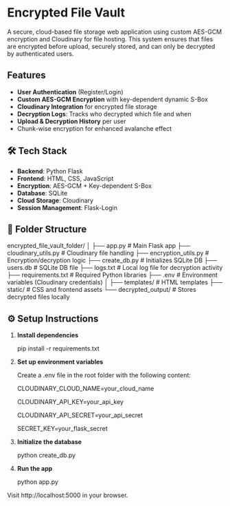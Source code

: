 # Encrypted File Vault

A secure, cloud-based file storage web application using custom AES-GCM encryption and Cloudinary for file hosting. This system ensures that files are encrypted before upload, securely stored, and can only be decrypted by authenticated users.

## Features

-  **User Authentication** (Register/Login)
-  **Custom AES-GCM Encryption** with key-dependent dynamic S-Box
-  **Cloudinary Integration** for encrypted file storage
-  **Decryption Logs**: Tracks who decrypted which file and when
-  **Upload & Decryption History** per user
-  Chunk-wise encryption for enhanced avalanche effect

## 🛠️ Tech Stack

- **Backend**: Python Flask  
- **Frontend**: HTML, CSS, JavaScript 
- **Encryption**: AES-GCM + Key-dependent S-Box  
- **Database**: SQLite  
- **Cloud Storage**: Cloudinary  
- **Session Management**: Flask-Login  

## 📁 Folder Structure
encrypted_file_vault_folder/
│
├── app.py # Main Flask app
├── cloudinary_utils.py # Cloudinary file handling
├── encryption_utils.py # Encryption/decryption logic
├── create_db.py # Initializes SQLite DB
├── users.db # SQLite DB file
├── logs.txt # Local log file for decryption activity
├── requirements.txt # Required Python libraries
├── .env # Environment variables (Cloudinary credentials)
│
├── templates/ # HTML templates
├── static/ # CSS and frontend assets
└── decrypted_output/ # Stores decrypted files locally


## ⚙️ Setup Instructions

1. **Install dependencies**

     pip install -r requirements.txt

3. **Set up environment variables**

     Create a .env file in the root folder with the following content:

     CLOUDINARY_CLOUD_NAME=your_cloud_name

     CLOUDINARY_API_KEY=your_api_key

     CLOUDINARY_API_SECRET=your_api_secret

     SECRET_KEY=your_flask_secret
5. **Initialize the database**

     python create_db.py
7. **Run the app**

     python app.py
   
Visit http://localhost:5000 in your browser.
